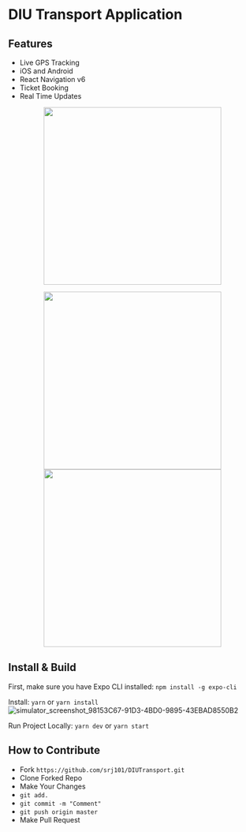 # DIU Transport Application

## Features

- Live GPS Tracking
- iOS and Android
- React Navigation v6
- Ticket Booking
- Real Time Updates

<p align="center">
  <img src="https://i.ibb.co/XVkJkgR/ezgif-com-gif-maker.gif" width=360 />
</p>

<p align="center">
  <img src="https://i.ibb.co/VTKdmbh/Simulator-Screen-Shot-i-Phone-13-Pro-Max-2022-07-16-at-14-16-25.png" width=360 />
  <img src="https://i.ibb.co/1mX58gY/Simulator-Screen-Shot-i-Phone-13-Pro-Max-2022-07-16-at-14-11-54.png" width=360 />
</p>

## Install & Build

First, make sure you have Expo CLI installed: `npm install -g expo-cli`

Install: `yarn` or `yarn install`![simulator_screenshot_98153C67-91D3-4BD0-9895-43EBAD8550B2](https://user-images.githubusercontent.com/15762881/179346748-cd2a0ade-5e2b-4c04-97ae-e1696718961a.png)


Run Project Locally: `yarn dev` or `yarn start`


## How to Contribute

- Fork `https://github.com/srj101/DIUTransport.git`
- Clone Forked Repo
- Make Your Changes
- `git add.`
- `git commit -m "Comment"`
- `git push origin master`
- Make Pull Request


